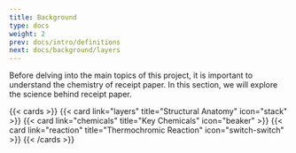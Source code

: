 ```yaml
---
title: Background
type: docs
weight: 2
prev: docs/intro/definitions
next: docs/background/layers
---
```


Before delving into the main topics of this project, it is important to understand the chemistry of receipt paper. 
In this section, we will explore the science behind receipt paper.

{{< cards >}}
  {{< card link="layers" title="Structural Anatomy" icon="stack" >}}
  {{< card link="chemicals" title="Key Chemicals" icon="beaker" >}}
  {{< card link="reaction" title="Thermochromic Reaction" icon="switch-switch" >}}
{{< /cards >}}